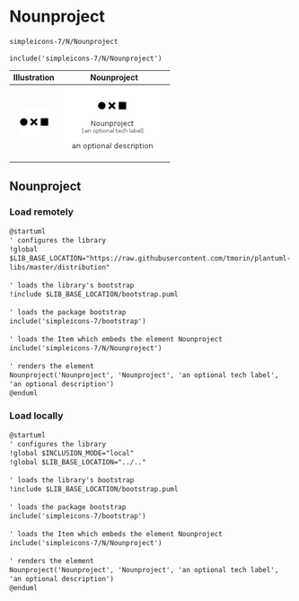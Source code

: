 # Nounproject


```text
simpleicons-7/N/Nounproject
```

```text
include('simpleicons-7/N/Nounproject')
```



| Illustration | Nounproject |
| :---: | :---: |
| ![illustration for Illustration](../../simpleicons-7/N/Nounproject.png) | ![illustration for Nounproject](../../simpleicons-7/N/Nounproject.Local.png) |




## Nounproject

### Load remotely
```plantuml
@startuml
' configures the library
!global $LIB_BASE_LOCATION="https://raw.githubusercontent.com/tmorin/plantuml-libs/master/distribution"

' loads the library's bootstrap
!include $LIB_BASE_LOCATION/bootstrap.puml

' loads the package bootstrap
include('simpleicons-7/bootstrap')

' loads the Item which embeds the element Nounproject
include('simpleicons-7/N/Nounproject')

' renders the element
Nounproject('Nounproject', 'Nounproject', 'an optional tech label', 'an optional description')
@enduml
```

### Load locally
```plantuml
@startuml
' configures the library
!global $INCLUSION_MODE="local"
!global $LIB_BASE_LOCATION="../.."

' loads the library's bootstrap
!include $LIB_BASE_LOCATION/bootstrap.puml

' loads the package bootstrap
include('simpleicons-7/bootstrap')

' loads the Item which embeds the element Nounproject
include('simpleicons-7/N/Nounproject')

' renders the element
Nounproject('Nounproject', 'Nounproject', 'an optional tech label', 'an optional description')
@enduml
```

